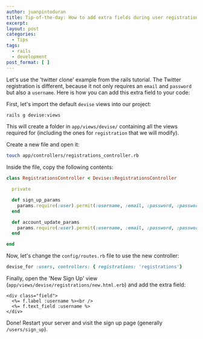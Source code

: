 ```yaml
---
author: juanpintoduran
title: Tip-of-the-day: How to add extra fields during user registration with Devise
excerpt:
layout: post
categories:
  - Tips
tags:
  - rails
  - development
post_format: [ ]
---
```


Let's use the 'twitter clone' example from the rails tutorial. The Twitter registration is different, because it not only requires an `email` and `password` but also a `username`. Here is how you can add this extra field to your code:

First, let's import the default `devise` views into our project:

```bash
rails g devise:views
```

This will create a folder in `app/views/devise/` containing all the views required for (including the ones for `registration` that we will modify).

Create a new file and open it:

```bash
touch app/controllers/registrations_controller.rb
```

Inside the file, copy the following contents:

```ruby
class RegistrationsController < Devise::RegistrationsController

  private

  def sign_up_params
    params.require(:user).permit(:username, :email, :password, :password_confirmation)
  end

  def account_update_params
    params.require(:user).permit(:username, :email, :password, :password_confirmation, :current_password)
  end

end
```

Now, let's change the `config/routes.rb` file to use the new controller:

```ruby
devise_for :users, controllers: { registrations: 'registrations'}
```

Finally, open the 'New Sign Up' view (`app/views/devise/registrations/new.html.erb`) and add the extra field:

```erb
<div class="field">
  <%= f.label :username %><br />
  <%= f.text_field :username %>
</div>
```

Done! Restart your server and visit the sign up page (generally `/users/sign_up`).
